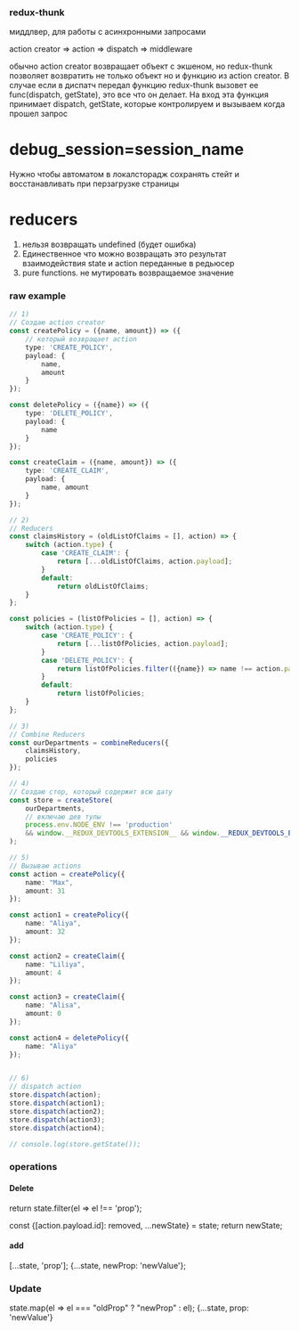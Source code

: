 ### redux-thunk
миддлвер, для работы с асинхронными запросами

action creator => action => dispatch => middleware

обычно action creator возвращает объект с экшеном, но redux-thunk позволяет возвратить не только объект но и функцию из action creator. В случае если в диспатч передал функцию redux-thunk вызовет ее func(dispatch, getState), это все что он делает. На вход эта функция принимает dispatch, getState, которые контролируем и вызываем когда прошел запрос



# debug_session=session_name
Нужно чтобы автоматом в локалсторадж сохранять стейт и восстанавливать при перзагрузке страницы



# reducers
1) нельзя возвращать undefined (будет ошибка)
2) Единественное что можно возвращать это результат взаимодействия state и action переданные в редьюсер
3) pure functions. не мутировать возвращаемое значение



### raw example
```typescript
// 1)
// Создаю action creator
const createPolicy = ({name, amount}) => ({
    // который возвращает action
    type: 'CREATE_POLICY',
    payload: {
        name,
        amount
    }
});

const deletePolicy = ({name}) => ({
    type: 'DELETE_POLICY',
    payload: {
        name
    }
});

const createClaim = ({name, amount}) => ({
    type: 'CREATE_CLAIM',
    payload: {
        name, amount
    }
});

// 2)
// Reducers
const claimsHistory = (oldListOfClaims = [], action) => {
    switch (action.type) {
        case 'CREATE_CLAIM': {
            return [...oldListOfClaims, action.payload];
        }
        default:
            return oldListOfClaims;
    }
};

const policies = (listOfPolicies = [], action) => {
    switch (action.type) {
        case 'CREATE_POLICY': {
            return [...listOfPolicies, action.payload];
        }
        case 'DELETE_POLICY': {
            return listOfPolicies.filter(({name}) => name !== action.payload.name);
        }
        default:
            return listOfPolicies;
    }
};

// 3)
// Combine Reducers
const ourDepartments = combineReducers({
    claimsHistory,
    policies
});

// 4)
// Создаю стор, который содержит всю дату
const store = createStore(
    ourDepartments,
    // включаю дев тулы
    process.env.NODE_ENV !== 'production'
    && window.__REDUX_DEVTOOLS_EXTENSION__ && window.__REDUX_DEVTOOLS_EXTENSION__()
);

// 5)
// Вызываю actions
const action = createPolicy({
    name: "Max",
    amount: 31
});

const action1 = createPolicy({
    name: "Aliya",
    amount: 32
});

const action2 = createClaim({
    name: "Liliya",
    amount: 4
});

const action3 = createClaim({
    name: "Alisa",
    amount: 0
});

const action4 = deletePolicy({
    name: "Aliya"
});


// 6)
// dispatch action
store.dispatch(action);
store.dispatch(action1);
store.dispatch(action2);
store.dispatch(action3);
store.dispatch(action4);

// console.log(store.getState());
```


### operations
#### Delete
return state.filter(el => el !== 'prop');

const {[action.payload.id]: removed, ...newState} = state;
return newState;

#### add
[...state, 'prop'];
{...state, newProp: 'newValue'};

### Update
state.map(el => el === "oldProp" ? "newProp" : el);
{...state, prop: 'newValue'}

